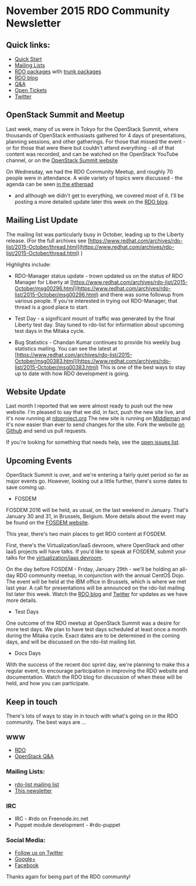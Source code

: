# November 2015 RDO Community Newsletter

## Quick links:

* [Quick Start](http://rdoproject.org/quickstart)
* [Mailing Lists](http://rdoproject.org/Mailing_lists)
* [RDO packages](http://rdoproject.org/repos/) with [trunk packages](http://rdoproject.org/repos/openstack/openstack-trunk/)
* [RDO blog](http://rdoproject.org/blog)
* [Q&A](http://ask.openstack.org/)
* [Open Tickets](http://tm3.org/rdobugs)
* [Twitter](http://twitter.com/rdocommunity)

## OpenStack Summit and Meetup

Last week, many of us were in Tokyo for the OpenStack Summit, where
thousands of OpenStack enthusiasts gathered for 4 days of
presentations, planning sessions, and other gatherings. For those that
missed the event - or for those that were there but couldn't attend
everything - all of that content was recorded, and can be watched on
the OpenStack YouTube channel, or on the [OpenStack Summit website](https://www.openstack.org/summit/tokyo-2015/videos/)

On Wednesday, we had the RDO Community Meetup, and roughly 70 people
were in attendance. A wide variety of topics were discussed - the
agenda can be seen [in the etherpad](https://etherpad.openstack.org/p/rdo-tokyo) 
- and although we didn't get to everything, we covered most of it. I'll be posting a more detailed update later this week on the [RDO blog](http://rdoproject.org/blog).

## Mailing List Update

The mailing list was particularly busy in October, leading up to the
Liberty release. (For the full archives see
[https://www.redhat.com/archives/rdo-list/2015-October/thread.html](https://www.redhat.com/archives/rdo-list/2015-October/thread.html) )

Highlights include:

* RDO-Manager status update - trown updated us on the status of RDO
Manager for Liberty at
[https://www.redhat.com/archives/rdo-list/2015-October/msg00296.html](https://www.redhat.com/archives/rdo-list/2015-October/msg00296.html)
and there was some followup from various people. If you're
interested in trying out RDO-Manager, that thread is a good place to
start.

* Test Day - a significant mount of traffic was generated by the final
Liberty test day. Stay tuned to rdo-list for information about
upcoming test days in the Mitaka cycle.

* Bug Statistics - Chandan Kumar continues to provide his weekly bug
statistics mailing. You can see the latest at
[https://www.redhat.com/archives/rdo-list/2015-October/msg00383.html](https://www.redhat.com/archives/rdo-list/2015-October/msg00383.html)
This is one of the best ways to stay up to date with how RDO
development is going.

## Website Update

Last month I reported that we were almost ready to push out the new
website. I'm pleased to say that we did, in fact, push the new site
live, and it's now running at [rdoproject.org](http://rdoproject.org/) 
The new site is running on [Middleman](https://middlemanapp.com/) 
and it's now easier
than ever to send changes for the site. Fork the website 
[on Github](https://github.com/redhat-openstack/website) and send us pull requests.

If you're looking for something that needs help, see the [open issues list](https://github.com/redhat-openstack/website/issues).

## Upcoming Events

OpenStack Summit is over, and we're entering a fairly quiet period so
far as major events go. However, looking out a little further, there's
some dates to save coming up.

* FOSDEM

FOSDEM 2016 will be held, as usual, on the last weekend in January.
That's January 30 and 31, in Brussels, Belgium. More details about the
event may be found on the [FOSDEM website](https://fosdem.org/2016/).

This year, there's two main places to get RDO content at FOSDEM.

First, there's the Virtualization/IaaS devroom, where OpenStack and
other IaaS projects will have talks. If you'd like to speak at FOSDEM, 
submit your talks for the [virtualization/iaas devroom](http://goo.gl/ZOS8W3).

On the day before FOSDEM - Friday, January 29th - we'll be holding an
all-day RDO community meetup, in conjunction with the annual CentOS
Dojo. The event will be held at the IBM office in Brussels, which is
where we met last year. A call for presentations will be announced on
the rdo-list mailing list later this week. Watch the [RDO blog](http://rdoproject.org/blog/) and [Twitter](http://twitter.com/rdoproject) for updates
as we have more details.

* Test Days

One outcome of the RDO meetup at OpenStack Summit was a desire for
more test days. We plan to have test days scheduled at least once a
month during the Mitaka cycle. Exact dates are to be determined in the
coming days, and will be discussed on the rdo-list mailing list.

* Docs Days

With the success of the recent doc sprint day, we're planning to make
this a regular event, to encourage participation in improving the RDO
website and documentation. Watch the RDO blog for discussion of when
these will be held, and how you can participate.

## Keep in touch 

There's lots of ways to stay in in touch with what's going on in the
RDO community. The best ways are ...

### WWW 
* [RDO](http://rdoproject.org/)
* [OpenStack Q&A](http://ask.openstack.org/ )

### Mailing Lists: 
* [rdo-list mailing list](http://www.redhat.com/mailman/listinfo/rdo-list )
* [This newsletter](http://www.redhat.com/mailman/listinfo/rdo-newsletter )

### IRC 
* IRC - #rdo on Freenode.irc.net
* Puppet module development - #rdo-puppet

### Social Media: 
* [Follow us on Twitter](http://twitter.com/rdocommunity )
* [Google+](http://tm3.org/rdogplus )
* [Facebook](http://facebook.com/rdocommunity)

Thanks again for being part of the RDO community!

